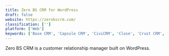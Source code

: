 ```yaml
---
title: Zero BS CRM for WordPress
draft: false 
website: https://zerobscrm.com/
classification: ['']
platform: ['Web']
keywords: ['Base CRM', 'Capsule CRM', 'CiviCRM', 'Close', 'Crust CRM', 'Group Office', 'InStream CRM', 'Insightly', 'Mautic', 'ONLYOFFICE', 'Odoo', 'Pipedrive', 'Radium CRM', 'Sales Tracking Portal', 'SalesX.io', 'Salesflare', 'Salesforce', 'Sellf', 'SuiteCRM', 'Vtiger CRM', 'Zoho CRM']
---
```

Zero BS CRM is a customer relationship manager built on WordPress.